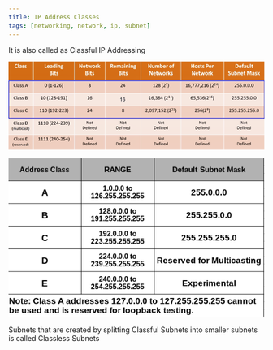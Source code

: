 ```yaml
---
title: IP Address Classes
tags: [networking, network, ip, subnet]
---
```


It is also called as Classful IP Addressing

![IP Address Classes|650](../../images/ip-address-classes.png)

![IP Address Classes 2|450](../../images/ip-address-classes-2.png)

Subnets that are created by splitting Classful Subnets into smaller subnets is called Classless Subnets